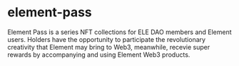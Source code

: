 # element-pass
Element Pass is a series NFT collections for ELE DAO members and Element users. Holders have the opportunity to participate the revolutionary creativity that Element may bring to Web3, meanwhile, recevie super rewards by accompanying and using Element Web3 products.
